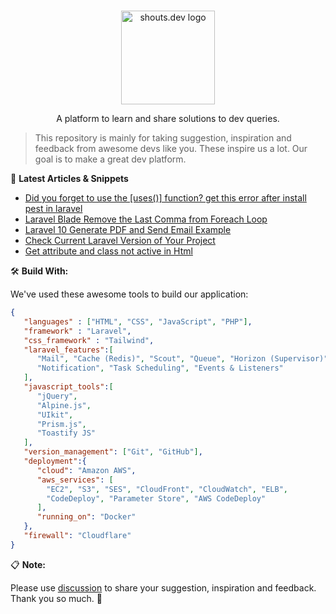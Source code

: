 <p align="center">
  <br>
  <a href="https://shouts.dev">
    <img src="https://shouts.dev/img/logo.webp" alt="shouts.dev logo" width="150"/>
  </a>
</p>

<p align="center">
A platform to learn and share solutions to dev queries.
</p>

> This repository is mainly for taking suggestion, inspiration and feedback from awesome devs like you. These inspire us a lot. Our goal is to make a great dev platform.

:page_with_curl: **Latest Articles & Snippets**
<!-- BLOG-POST-LIST:START -->
- [Did you forget to use the [uses&lpar;&rpar;] function? get this error after install pest in laravel](https://shouts.dev/snippets/did-you-forget-to-use-the-uses-function-get-this-error-after-install-pest-in-laravel)
- [Laravel Blade Remove the Last Comma from Foreach Loop](https://shouts.dev/snippets/laravel-blade-remove-the-last-comma-from-foreach-loop)
- [Laravel 10 Generate PDF and Send Email Example](https://shouts.dev/articles/laravel-10-generate-pdf-and-send-email-example)
- [Check Current Laravel Version of Your Project](https://shouts.dev/articles/check-current-laravel-version-of-your-project)
- [Get attribute and class not active in Html](https://shouts.dev/snippets/get-attribute-and-class-not-active-in-html)
<!-- BLOG-POST-LIST:END -->

🛠️ **Build With:**

We've used these awesome tools to build our application:

```json
{
   "languages" : ["HTML", "CSS", "JavaScript", "PHP"],
   "framework" : "Laravel",
   "css_framework" : "Tailwind",
   "laravel_features":[
      "Mail", "Cache (Redis)", "Scout", "Queue", "Horizon (Supervisor)",
      "Notification", "Task Scheduling", "Events & Listeners"
   ],
   "javascript_tools":[
      "jQuery",
      "Alpine.js",
      "UIkit",
      "Prism.js",
      "Toastify JS"
   ],
   "version_management": ["Git", "GitHub"],
   "deployment":{
      "cloud": "Amazon AWS",
      "aws_services": [
        "EC2", "S3", "SES", "CloudFront", "CloudWatch", "ELB",
        "CodeDeploy", "Parameter Store", "AWS CodeDeploy"
      ],
      "running_on": "Docker"
   },
   "firewall": "Cloudflare"
}
```

:clipboard: **Note:**

Please use [discussion](https://github.com/mdobydullah/shouts.dev/discussions/new) to share your suggestion, inspiration and feedback. Thank you so much. :sparkling_heart:
